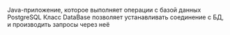 Java-приложение, которое выполняет операции с базой данных PostgreSQL
Класс DataBase позволяет устанавливать соединение с БД, и производить запросы через неё
